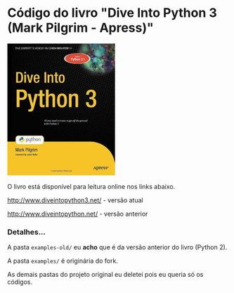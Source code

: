 # Código do livro "Dive Into Python 3 (Mark Pilgrim - Apress)"


![Capa do livro](https://raw.githubusercontent.com/CodeBooks/dive-into-python3/master/cover.jpg)

O livro está disponível para leitura online nos links abaixo.

http://www.diveintopython3.net/  - versão atual

http://www.diveintopython.net/   - versão anterior



### Detalhes...

A pasta `examples-old/` eu __acho__ que é da versão anterior do livro (Python 2).

A pasta `examples/` é originária do fork.

As demais pastas do projeto original eu deletei pois eu queria só os códigos.


